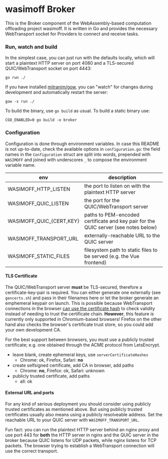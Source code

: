 # wasimoff Broker

This is the Broker component of the WebAssembly-based computation offloading
project wasimoff. It is written in Go and provides the necessary WebTransport
socket for Providers to connect and receive tasks.

### Run, watch and build

In the simplest case, you can just run with the defaults locally, which will start
a plaintext HTTP server on port 4080 and a TLS-secured QUIC/WebTransport socket
on port 4443:

```
go run ./
```

If you have installed [mitranim/gow](https://github.com/mitranim/gow), you can "watch"
for changes during development and automatically restart the server:

```
gow -s run ./
```

To build the binary, use `go build` as usual. To build a static binary use:

```
CGO_ENABLED=0 go build -o broker
```

### Configuration

Configuration is done through environment variables. In case this README is not up-to-date,
check the available options in `configuration.go`: the field names in the `Configuration`
struct are split into words, prepended with `WASIMOFF` and joined with underscores `_` to
compose the environment variable name.

| env | description |
| --- | ----------- |
| WASIMOFF_HTTP_LISTEN | the port to listen on with the plaintext HTTP server |
| WASIMOFF_QUIC_LISTEN | the port for the QUIC/WebTransport server |
| WASIMOFF_QUIC_{CERT,KEY} | paths to PEM-encoded certificate and key pair for the QUIC server (see notes below) |
| WASIMOFF_TRANSPORT_URL | externally-reachable URL to the QUIC server |
| WASIMOFF_STATIC_FILES | filesystem path to static files to be served (e.g. the Vue frontend) |


#### TLS Certificate

The QUIC/WebTransport server **must** be TLS-secured, therefore a certificate-key-pair
is required. You can either generate one externally (see `gencerts.sh`) and pass in their
filenames here or let the broker generate an emphemeral keypair on launch. This is
possible because WebTransport connections in the browser [can use the certificate hash](https://developer.mozilla.org/en-US/docs/Web/API/WebTransport/WebTransport#browser_compatibility)
to check validity instead of needing to trust the certificate chain. **However**,
this feature is currently only supported in Chromium-based browsers!
Firefox on the other hand also checks the browser's certificate trust store, so you
could add your own development CA.

For the best support between browsers, you must use a publicly trusted certificate;
e.g. one obtained through the ACME protocol from LetsEncrypt.

* leave blank, create ephemeral keys, use `serverCertificateHashes`
  * Chrome: ok, Firefox, Safari: **no**
* create selfsigned certificate, add CA in browser, add paths
  * Chrome: **no**, Firefox: ok, Safari: unknown
* publicly trusted certificate, add paths
  * all: ok

#### External URL and ports

For any kind of serious deployment you should consider using publicly trusted certificates
as mentioned above. But using publicly trusted certificates usually also means using a
publicly resolveable address. Set the reachable URL to your QUIC server with `WASIMOFF_TRANSPORT_URL`.

Fun fact: you can run the plaintext HTTP server behind an nginx proxy and use port 443 for
**both** the HTTP server in nginx and the QUIC server in the broker because QUIC listens
for UDP packets, while nginx listens for TCP packets. The browser trying to establish a
WebTransport connection will use the correct transport.